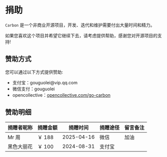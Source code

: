 # 捐助

`Carbon` 是一个非商业开源项目，开发、迭代和维护需要付出大量时间和精力。

如果您喜欢这个项目并希望它继续下去，请考虑提供帮助，感谢您对开源项目的支持!

## 赞助方式

您可以通过以下方式提供赞助:

<ul class="simple-list">
    <li>
        支付宝：gouguolei@vip.qq.com
    </li>
    <li>
        微信支付：gouguolei
    </li>
    <li>
        opencollective：<a target="_blank" rel="noreferrer" href="https://opencollective.com/go-carbon">opencollective.com/go-carbon</a>
    </li>
</ul>

## 赞助明细
| 捐赠者昵称 | 捐赠金额  | 捐赠时间       | 捐赠途径 | 留言备注 |
|:------|-------|------------|------|------|
| Mr 周  | ￥ 188 | 2025-04-16 | 微信   | 加油   |
| 黑色大丽花 | ￥ 100 | 2024-08-31 | 支付宝  |      |


